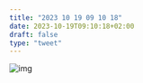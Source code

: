 ```yaml
---
title: "2023 10 19 09 10 18"
date: 2023-10-19T09:10:18+02:00
draft: false
type: "tweet"
---
```


![img](/img/IMG_3266.JPG)
